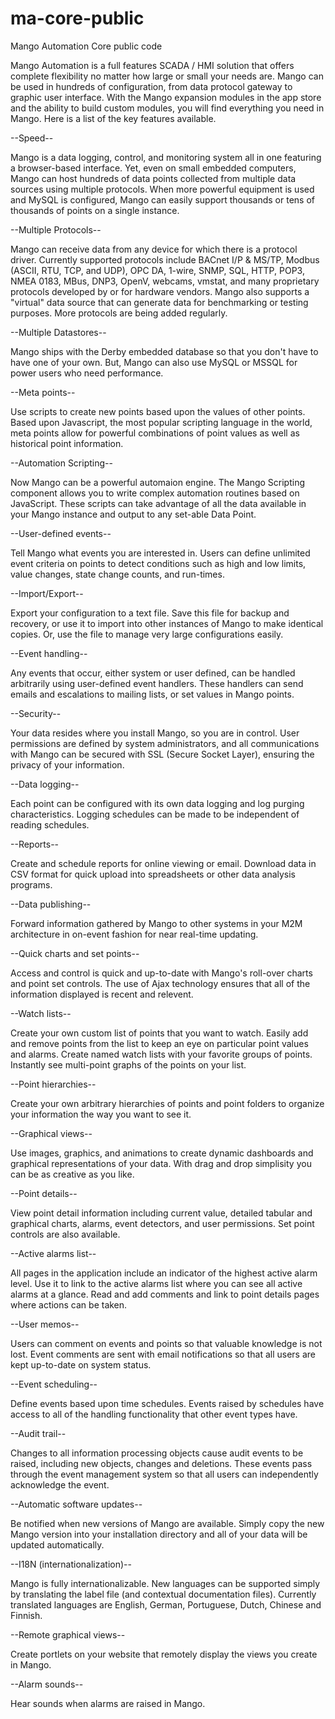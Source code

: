 ma-core-public
==============

Mango Automation Core public code

Mango Automation is a full features SCADA / HMI solution that offers complete flexibility no matter how large or small your needs are.  Mango can be used in hundreds of configuration, from data protocol gateway to graphic user interface.  With the Mango expansion modules in the app store and the ability to build custom modules, you will find everything you need in Mango.  Here is a list of the key features available.

--Speed--

Mango is a data logging, control, and monitoring system all in one featuring a browser-based interface. Yet, even on small embedded computers, Mango can host hundreds of data points collected from multiple data sources using multiple protocols. When more powerful equipment is used and MySQL is configured, Mango can easily support thousands or tens of thousands of points on a single instance.

--Multiple Protocols--

Mango can receive data from any device for which there is a protocol driver. Currently supported protocols include BACnet I/P & MS/TP, Modbus (ASCII, RTU, TCP, and UDP), OPC DA, 1-wire, SNMP, SQL, HTTP, POP3, NMEA 0183, MBus, DNP3, OpenV, webcams, vmstat, and many proprietary protocols developed by or for hardware vendors. Mango also supports a "virtual" data source that can generate data for benchmarking or testing purposes. More protocols are being added regularly.

--Multiple Datastores--

Mango ships with the Derby embedded database so that you don't have to have one of your own. But, Mango can also use MySQL or MSSQL for power users who need performance.

--Meta points--

Use scripts to create new points based upon the values of other points. Based upon Javascript, the most popular scripting language in the world, meta points allow for powerful combinations of point values as well as historical point information.

--Automation Scripting--

Now Mango can be a powerful automaion engine. The Mango Scripting component allows you to write complex automation routines based on JavaScript.  These scripts can take advantage of all the data available in your Mango instance and output to any set-able Data Point.

--User-defined events--

Tell Mango what events you are interested in. Users can define unlimited event criteria on points to detect conditions such as high and low limits, value changes, state change counts, and run-times.

--Import/Export--

Export your configuration to a text file. Save this file for backup and recovery, or use it to import into other instances of Mango to make identical copies. Or, use the file to manage very large configurations easily.

--Event handling--

Any events that occur, either system or user defined, can be handled arbitrarily using user-defined event handlers. These handlers can send emails and escalations to mailing lists, or set values in Mango points.

--Security--

Your data resides where you install Mango, so you are in control. User permissions are defined by system administrators, and all communications with Mango can be secured with SSL (Secure Socket Layer), ensuring the privacy of your information.

--Data logging--

Each point can be configured with its own data logging and log purging characteristics. Logging schedules can be made to be independent of reading schedules.

--Reports--

Create and schedule reports for online viewing or email. Download data in CSV format for quick upload into spreadsheets or other data analysis programs.

--Data publishing--

Forward information gathered by Mango to other systems in your M2M architecture in on-event fashion for near real-time updating.

--Quick charts and set points--

Access and control is quick and up-to-date with Mango's roll-over charts and point set controls. The use of Ajax technology ensures that all of the information displayed is recent and relevent.

--Watch lists--

Create your own custom list of points that you want to watch. Easily add and remove points from the list to keep an eye on particular point values and alarms. Create named watch lists with your favorite groups of points. Instantly see multi-point graphs of the points on your list.

--Point hierarchies--

Create your own arbitrary hierarchies of points and point folders to organize your information the way you want to see it.

--Graphical views--

Use images, graphics, and animations to create dynamic dashboards and graphical representations of your data.  With drag and drop simplisity you can be as creative as you like.

--Point details--

View point detail information including current value, detailed tabular and graphical charts, alarms, event detectors, and user permissions. Set point controls are also available.

--Active alarms list--

All pages in the application include an indicator of the highest active alarm level. Use it to link to the active alarms list where you can see all active alarms at a glance. Read and add comments and link to point details pages where actions can be taken.

--User memos--

Users can comment on events and points so that valuable knowledge is not lost. Event comments are sent with email notifications so that all users are kept up-to-date on system status.

--Event scheduling--

Define events based upon time schedules. Events raised by schedules have access to all of the handling functionality that other event types have.

--Audit trail--

Changes to all information processing objects cause audit events to be raised, including new objects, changes and deletions. These events pass through the event management system so that all users can independently acknowledge the event.

--Automatic software updates--

Be notified when new versions of Mango are available. Simply copy the new Mango version into your installation directory and all of your data will be updated automatically.

--I18N (internationalization)--

Mango is fully internationalizable. New languages can be supported simply by translating the label file (and contextual documentation files). Currently translated languages are English, German, Portuguese, Dutch, Chinese and Finnish.

--Remote graphical views--

Create portlets on your website that remotely display the views you create in Mango.

--Alarm sounds--

Hear sounds when alarms are raised in Mango.
